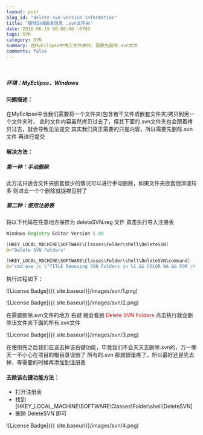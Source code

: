 ```yaml
---
layout: post
blog_id: "delete-svn-version-information"
title: "删除SVN版本信息 .svn文件夹"
date: 2016-06-15 00:00:00 -0700
tags: SVN
category: SVN
summary: 在MyEclipse中拷贝文件夹时，需要先删除.svn文件
comments: false
---
```

<br>

##### 环境：MyEclipse、Windows

#### 问题描述：

在MyEclipse中当我们需要将一个文件夹(包含若干文件或嵌套文件夹)拷贝到另一个文件夹时，
此时文件内容虽然拷贝过去了，但其下面的.svn文件夹也会跟着拷贝过去，就会导致无法提交
其实我们真正需要的只是内容，所以需要先删除.svn文件 再进行提交

#### 解决方法：

##### **第一种：手动删除**

此方法只适合文件夹嵌套很少的情况可以进行手动删除，如果文件夹嵌套很深或较多 则进去一个个删除就捉襟见肘了

##### **第二种：使用注册表**

将以下代码在任意地方保存为 deleteSVN.reg 文件 双击执行导入注册表

```java
Windows Registry Editor Version 5.00

[HKEY_LOCAL_MACHINE\SOFTWARE\Classes\Folder\shell\DeleteSVN] 
@="Delete SVN Folders"

[HKEY_LOCAL_MACHINE\SOFTWARE\Classes\Folder\shell\DeleteSVN\command] 
@="cmd.exe /c \"TITLE Removing SVN Folders in %1 && COLOR 9A && FOR /r \"%1\" %%f IN (.svn) DO RD /s /q \"%%f\" \""
```

执行过程如下：

![License Badge]({{ site.baseurl}}/images/svn/1.png)

![License Badge]({{ site.baseurl}}/images/svn/2.png)

在需要删除.svn文件的地方 右键 就会看到 <font color="red">Delete SVN Folders</font> 点击执行就会删除该文件夹下面的所有.svn文件

![License Badge]({{ site.baseurl}}/images/svn/3.png)

在使用完之后我们应该去掉该右键功能，毕竟我们不会天天去删除.svn的，万一哪天一不小心在项目的根目录误删了
所有的.svn 那就很蛋疼了。所以最好还是先去掉，等需要的时候再添加到注册表

#### 去除该右键功能方法：

+ 打开注册表
+ 找到[HKEY_LOCAL_MACHINE\SOFTWARE\Classes\Folder\shell\DeleteSVN]
+ 删除 DeleteSVN 即可

![License Badge]({{ site.baseurl}}/images/svn/4.png)

<br>




















